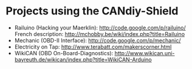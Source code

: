 # Projects using the CANdiy-Shield

* Railuino (Hacking your Maerklin): http://code.google.com/p/railuino/
  French description: http://mchobby.be/wiki/index.php?title=Railuino
* Mechanic (OBD-II Interface): http://code.google.com/p/mechanic/
* Electricity on Tap: http://www.terabatt.com/makerscorner.html
* WikiCAN (OBD On-Board-Diagnostics): http://www.wikican.uni-bayreuth.de/wikican/index.php?title=WikiCAN-Arduino
